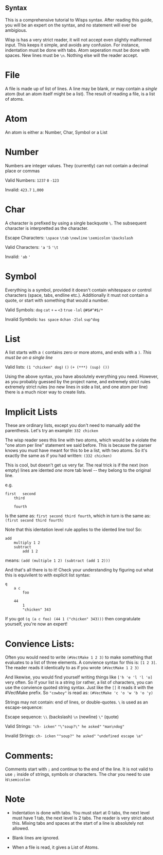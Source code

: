 Syntax
------
This is a comprehensive tutorial to Wisps syntax. After reading this guide, you will be an expert on the syntax, and no statement will ever be ambigious.

Wisp is has a very strict reader, it will not accept even slightly malformed input. This keeps it simple, and avoids any confusion. For instance, indentation must be done with tabs. Atom seperation must be done with spaces. New lines must be `\n`. Nothing else will the reader accept.



File
====

A file is made up of list of lines. A line may be blank, or may contain a *single* atom (but an atom itself might be a list). The result of reading a file, is a list of atoms. 


Atom
====
An atom is either a: Number, Char, Symbol or a List

Number
======
Numbers are integer values. They (currently) can not contain a decimal place or commas

Valid Numbers: `1237` `0` `-123`

Invalid: `423.7` `1,000`

Char
======
A character is prefixed by using a single backquote `\`. The subsequent character is interpretted as the character.

Escape Characters: `\space` `\tab` `\newline` `\semicolon` `\backslash`

Valid Characters: `'a` `'5` `'\t`

Invalid: `'ab` `' `


Symbol
=======
Everything is a symbol, provided it doesn't contain whitespace or control characters (space, tabs, endline etc.). Additionally it must not contain a quote, or start with something that would a number.

Valid Symbols: `dog` `cat` `+` `=`  `<3` `true` `-lol` `@#$#^#$/*`

Invalid Symbols: `has space` `4chan` `-2lol` `sup"dog`
 
List
====
A list starts with a `(` contains zero or more atoms, and ends with a `)`. *This must be on a single line*

Valid lists: `(1 "chicken" dog)` `()` `(+ (***) (sup) ())` 

Using the above syntax, you have absolutely everything you need. However, as you probably guessed by the project name, and extremely strict rules extremely strict rules (no new lines in side a list, and one atom per line) there is a much nicer way to create lists.


Implicit Lists
==============
These are ordinary lists, except you don't need to manually add the parenthesis. Let's try an example: `332 chicken`

The wisp reader sees this line with two atoms, which would be a violate the "one atom per line" statement we said before. This is because the parser knows you must have meant for this to be a list, with two atoms. So it's exactly the same as if you had written: `(332 chicken)`

This is cool, but doesn't get us very far. The real trick is if the next (non empty) lines are idented *one* more tab level -- they belong to the original line.

e.g.

```
first	second
	third

	fourth
```

Is the same as: `first second third fourth`, which in turn is the same as: `(first second third fourth)`

Note that this identation level rule applies to the idented line too! So:

```
add
	multiply 1 2
	subtract
		add 1 2
```

means: `(add (multiple 1 2) (subtract (add 1 2)))`


And that's all there is to it! Check your understanding by figuring out what this is equivilent to with explicit list syntax:

```
q
	a c
		foo

	44
		1
		"chicken" 343
```


If you got `(q (a c foo) (44 1 ("chicken" 343)))` then congratulate yourself, you're now an expert!

Convience Lists:
========

Often you would need to write `(#VectMake 1 2 3)` to make something that evaluates to a list of three elements. A convience syntax for this is: `[1 2 3]`. The reader reads it identically to as if you wrote `(#VectMake 1 2 3)`

And likewise, you would find yourself writing things like `['h 'e 'l 'l 'o]` very often. So if your list is a string (or rather, a list of characters, you can use the convience quoted string syntax. Just like the `[]` it reads it with the #VectMake prefix. So `"cowboy"` is read as: `(#VectMake 'c 'o 'w 'b 'o 'y)`

Strings may not contain: end of lines, or double-quotes. `\` is used as an escape-sequence:

Escape sequence: `\\` (backslash) `\n` (newline) `\"` (quote)

Valid Strings: `"ch- icken"` `"\"soup?\" he asked"` `"man\ndog"`

Invalid Strings: `ch- icken` `""soup?" he asked"` `"undefined escape \e"`


Comments:
=======
Comments start with `;` and continue to the end of the line. It is not valid to use `;` inside of strings, symbols or characters. The char you need to use is`\semicolon`

Note
=========

* Indentation is done with tabs. You must start at 0 tabs, the next level must have 1 tab, the next level is 2 tabs. The reader is very strict about this. Mixing tabs and spaces at the start of a line is absolutely not allowed.

* Blank lines are ignored.

* When a file is read, it gives a List of Atoms.

